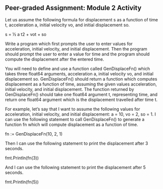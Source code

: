 
## Peer-graded Assignment: Module 2 Activity

Let us assume the following formula for
displacement s as a function of time t, acceleration a, initial velocity vo,
and initial displacement so.

s = ½ a t2 + vot + so

Write a program which first prompts the user
to enter values for acceleration, initial velocity, and initial displacement.
Then the program should prompt the user to enter a value for time and the
program should compute the displacement after the entered time.

You will need to define and use a function
called GenDisplaceFn() which takes three float64
arguments, acceleration a, initial velocity vo, and initial
displacement so. GenDisplaceFn()
should return a function which computes displacement as a function of time,
assuming the given values acceleration, initial velocity, and initial
displacement. The function returned by GenDisplaceFn() should take one float64 argument t, representing time, and return one
float64 argument which is the displacement travelled after time t.

For example, let’s say that I want to assume
the following values for acceleration, initial velocity, and initial
displacement: a = 10, vo = 2, so = 1. I can use the
following statement to call GenDisplaceFn() to
generate a function fn which will compute displacement as a function of time.

fn := GenDisplaceFn(10, 2, 1)

Then I can use the following statement to
print the displacement after 3 seconds.

fmt.Println(fn(3))

And I can use the following statement to print
the displacement after 5 seconds.

fmt.Println(fn(5))
